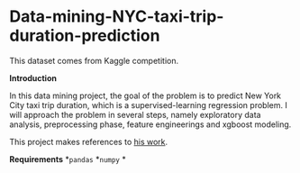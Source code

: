 # Data-mining-NYC-taxi-trip-duration-prediction
This dataset comes from Kaggle competition.

**Introduction**

In this data mining project, the goal of the problem is to predict New York City taxi trip duration, which is a supervised-learning regression problem. I will approach the problem in several steps, namely  exploratory data analysis, preprocessing phase, feature engineerings and xgboost modeling.

This project makes references to [his work](https://github.com/mxbi/mlnd-capstone).

**Requirements**
*``pandas``
*``numpy``
*


